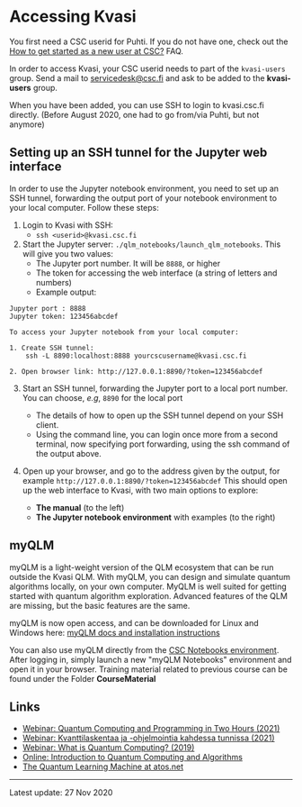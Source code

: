 # Accessing Kvasi

You first need a CSC userid for Puhti. If you do not have one, check out the
[How to get started as a new user at CSC?](../support/faq/how-to-get-started-at-CSC.md) FAQ.

In order to access Kvasi, your CSC userid needs to part of the `kvasi-users` group. Send a mail to servicedesk@csc.fi and ask to be added to the **kvasi-users** group.

When you have been added, you can use SSH to login to kvasi.csc.fi directly. (Before August 2020, one had to go from/via Puhti, but not anymore)

## Setting up an SSH tunnel for the Jupyter web interface

In order to use the Jupyter notebook environment, you need to set up an SSH tunnel, forwarding the output port of your notebook environment to your local computer. Follow these steps:

1. Login to Kvasi with SSH:
    * `ssh <userid>@kvasi.csc.fi`
2. Start the Jupyter server: `./qlm_notebooks/launch_qlm_notebooks`. This will give you two values:
    * The Jupyter port number. It will be `8888`, or higher
    * The token for accessing the web interface (a string of letters and numbers)
    * Example output:

```
Jupyter port : 8888
Jupyter token: 123456abcdef

To access your Jupyter notebook from your local computer:

1. Create SSH tunnel:
    ssh -L 8890:localhost:8888 yourcscusername@kvasi.csc.fi

2. Open browser link: http://127.0.0.1:8890/?token=123456abcdef
```

3. Start an SSH tunnel, forwarding the Jupyter port to a local port number.
You can choose, _e.g_, `8890` for the local port
    * The details of how to open up the SSH tunnel depend on your SSH client.
    * Using the command line, you can login once more from a second terminal,
    now specifying port forwarding, using the ssh command of the output above.

4. Open up your browser, and go to the address given by the output, for example
`http://127.0.0.1:8890/?token=123456abcdef` This should open up the web interface
to Kvasi, with two main options to explore:
    * **The manual** (to the left)
    * **The Jupyter notebook environment** with examples (to the right)


## myQLM

myQLM is a light-weight version of the QLM ecosystem that can be run outside the Kvasi QLM. With myQLM, you can design and simulate quantum algorithms locally, on your own computer. MyQLM is well suited for getting started with quantum algorithm exploration. Advanced features of the QLM are missing, but the basic features are the same.

myQLM is now open access, and can be downloaded for Linux and Windows here:
[myQLM docs and installation instructions](https://myqlm.github.io/index.html)

You can also use myQLM directly from the [CSC Notebooks environment](https://notebooks.csc.fi).
After logging in, simply launch a new "myQLM Notebooks" environment and open it in your browser.
Training material related to previous course can be found under the Folder **CourseMaterial**


## Links

* [Webinar: Quantum Computing and Programming in Two Hours (2021)](https://youtu.be/whoTr3zM3jU)
* [Webinar: Kvanttilaskentaa ja -ohjelmointia kahdessa tunnissa (2021)](https://youtu.be/EnDKcCAjRtg)
* [Webinar: What is Quantum Computing? (2019)](https://www.csc.fi/web/training/-/quantum-computing)
* [Online: Introduction to Quantum Computing and Algorithms](https://ssl.eventilla.com/event/mZ9Pa)
* [The Quantum Learning Machine at atos.net](https://atos.net/en/solutions/quantum-learning-machine)

---
Latest update: 27 Nov 2020
